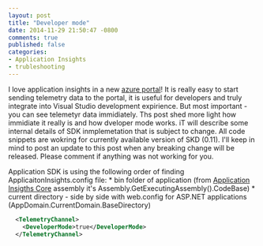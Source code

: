 ```yaml
---
layout: post
title: "Developer mode"
date: 2014-11-29 21:50:47 -0800
comments: true
published: false
categories: 
- Application Insights
- trubleshooting
---
```

I love application insights in a new [azure portal](http://portal.azure.com)! It is really easy to start sending telemetry data to the portal, it is  useful for developers and truly integrate into Visual Studio development expirience. But most important - you can see telemetyr data immidiately. Ths post shed more light how immidiate it really is and how dveloper mode works.  iT will describe some internal details of SDK inmplemetation that is subject to change. All code snippets are wokring for currently available version of SKD (0.11). I'll keep in mind to post an update to this post when any breaking change will be released. Please comment if anything was not working for you.



Application SDK is using the following order of finding ApplicaitonInsights.config file:
	* bin folder of application (from [Application Insigths Core](http://www.nuget.org/packages/Microsoft.ApplicationInsights/0.11.1-build00694) assembly it's Assembly.GetExecutingAssembly().CodeBase)
	* current directory - side by side with web.config for ASP.NET applications (AppDomain.CurrentDomain.BaseDirectory)

``` xml
  <TelemetryChannel>
    <DeveloperMode>true</DeveloperMode>
  </TelemetryChannel>
  ``` 